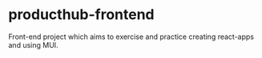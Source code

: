 # producthub-frontend
Front-end project which aims to exercise and practice creating react-apps and using MUI.
